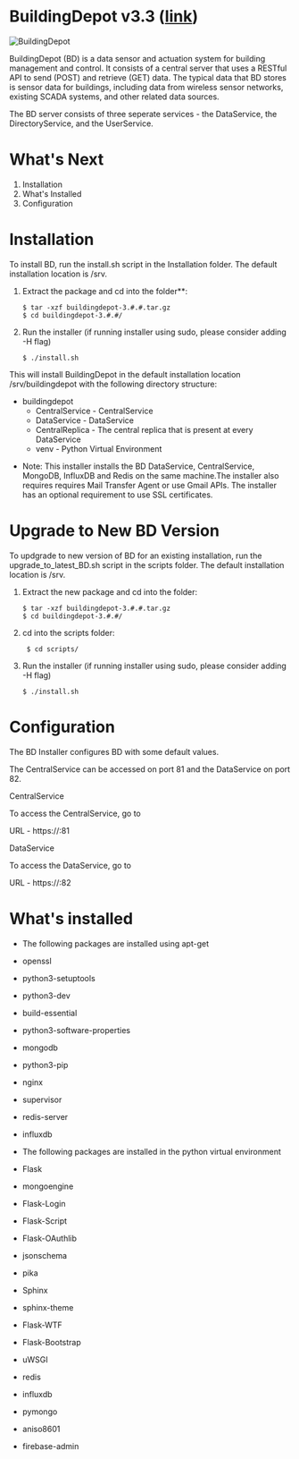 BuildingDepot v3.3 ([link](https://buildingdepot.org/))
====================

![BuildingDepot](https://github.com/synergylabs/BuildingDepot-v3/workflows/BuildingDepot/badge.svg)

BuildingDepot (BD) is a data sensor and actuation system for building management and control. It consists of a central server that uses a RESTful API to send (POST) and retrieve (GET) data. The typical data that BD stores is sensor data for buildings, including data from wireless sensor networks, existing SCADA systems, and other related data sources. 

The BD server consists of three seperate services - the DataService, the DirectoryService, and the UserService.

What's Next
===========

1. Installation
2. What's Installed
3. Configuration

Installation
============

To install BD, run the install.sh script in the Installation folder. The default installation location is /srv.

1. Extract the package and cd into the folder**:

    ```shell
    $ tar -xzf buildingdepot-3.#.#.tar.gz 
    $ cd buildingdepot-3.#.#/
    ```
   
2. Run the installer (if running installer using sudo, please consider adding -H flag)

    ```shell
    $ ./install.sh
    ```
This will install BuildingDepot in the default installation location /srv/buildingdepot with the following directory structure:

- buildingdepot
    - CentralService - CentralService
    - DataService - DataService
    - CentralReplica - The central replica that is present at every DataService
    - venv - Python Virtual Environment

* Note:
This installer installs the BD DataService, CentralService, MongoDB, InfluxDB and Redis on the same machine.The installer also requires requires Mail Transfer Agent or use Gmail APIs. The installer has an optional requirement to use SSL certificates.

Upgrade to New BD Version
=========================
To updgrade to new version of BD for an existing installation, 
run the upgrade_to_latest_BD.sh script in the scripts folder. The 
default installation location is /srv.

1. Extract the new package and cd into the folder:

    ```shell
    $ tar -xzf buildingdepot-3.#.#.tar.gz
    $ cd buildingdepot-3.#.#/
    ```
   
2. cd into the scripts folder:
    ```shell
     $ cd scripts/
    ```

3. Run the installer (if running installer using sudo, please consider adding -H flag)
    ```shell
    $ ./install.sh
    ```

Configuration
=============

The BD Installer configures BD with some default values.

The CentralService can be accessed on port 81 and the DataService on port 82.

CentralService

To access the CentralService, go to

   URL - https://<host>:81

DataService

To access the DataService, go to

   URL - https://<host>:82

What's installed
===============

* The following packages are installed using apt-get
 * openssl
 * python3-setuptools
 * python3-dev
 * build-essential
 * python3-software-properties
 * mongodb
 * python3-pip
 * nginx
 * supervisor
 * redis-server
 * influxdb

* The following packages are installed in the python virtual environment
 * Flask
 * mongoengine
 * Flask-Login
 * Flask-Script
 * Flask-OAuthlib
 * jsonschema
 * pika
 * Sphinx
 * sphinx-theme
 * Flask-WTF
 * Flask-Bootstrap
 * uWSGI
 * redis
 * influxdb
 * pymongo
 * aniso8601
 * firebase-admin
